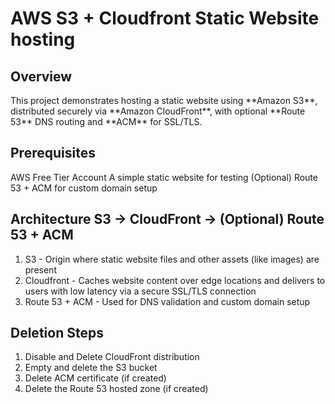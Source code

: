 <h1>AWS S3 + Cloudfront Static Website hosting</h1>

<h2>Overview</h2>
This project demonstrates hosting a static website using **Amazon S3**, distributed securely via **Amazon CloudFront**, with optional **Route 53** DNS routing and **ACM** for SSL/TLS.

<h2>Prerequisites</h2>
<bullet>AWS Free Tier Account</bullet>
<bullet>A simple static website for testing</bullet>
<bullet>(Optional) Route 53 + ACM for custom domain setup</bullet>

## Architecture S3 → CloudFront → (Optional) Route 53 + ACM
1. S3 - Origin where static website files and other assets (like images) are present
2. Cloudfront - Caches website content over edge locations and delivers to users with low latency via a secure SSL/TLS connection
3. Route 53 + ACM - Used for DNS validation and custom domain setup
   
## Deletion Steps
1. Disable and Delete CloudFront distribution  
2. Empty and delete the S3 bucket 
3. Delete ACM certificate (if created)  
4. Delete the Route 53 hosted zone (if created)
